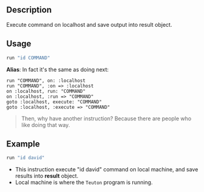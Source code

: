 
## Description

Execute command on localhost and save output into result object.

## Usage

```ruby
run "id COMMAND"
```

**Alias**: In fact it's the same as doing next:
```
run "COMMAND", on: :localhost
run "COMMAND", :on => :localhost
on :localhost, run: "COMMAND"
on :localhost, :run => "COMMAND"
goto :localhost, execute: "COMMAND"
goto :localhost, :execute => "COMMAND"
```

> Then, why have another instruction? Because there are people who like doing that way.

## Example

```ruby
run "id david"
```

* This instruction execute "id david" command on local machine, and save results into **result** object.
* Local machine is where the `Teuton` program is running.
